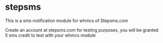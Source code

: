 # stepsms
This is a sms notification module for whmcs of Stepsms.com

Create an account at stepsms.com for testing purposes, you will be granted 5 sms credit to test with your whmcs module
